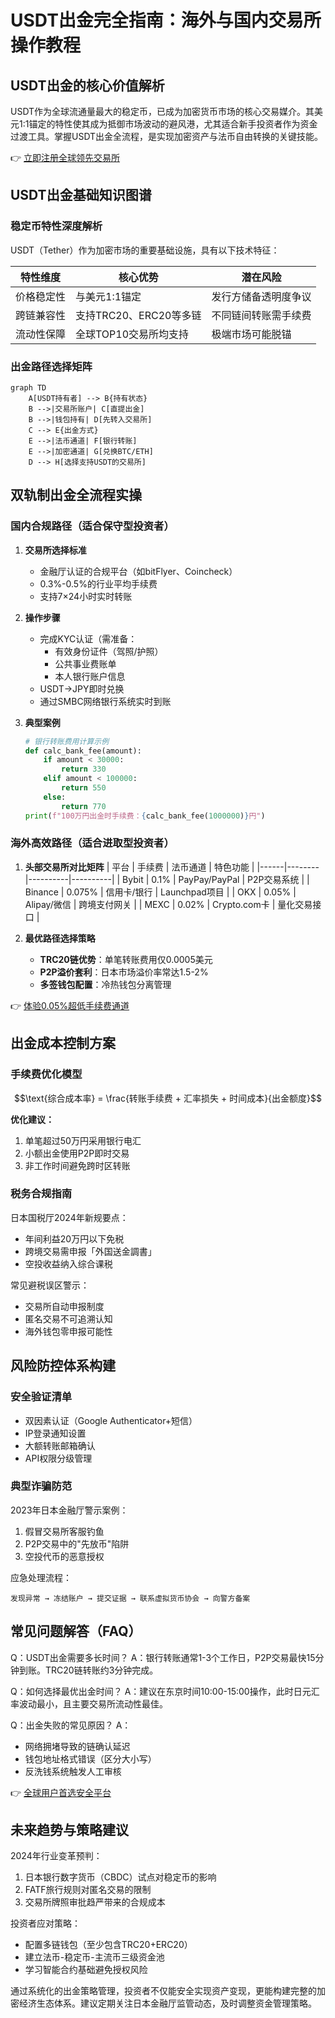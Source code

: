 # USDT出金完全指南：海外与国内交易所操作教程

## USDT出金的核心价值解析
USDT作为全球流通量最大的稳定币，已成为加密货币市场的核心交易媒介。其美元1:1锚定的特性使其成为抵御市场波动的避风港，尤其适合新手投资者作为资金过渡工具。掌握USDT出金全流程，是实现加密资产与法币自由转换的关键技能。

👉 [立即注册全球领先交易所](https://bit.ly/okx_welcome)

## USDT出金基础知识图谱

### 稳定币特性深度解析
USDT（Tether）作为加密市场的重要基础设施，具有以下技术特征：

| 特性维度 | 核心优势 | 潜在风险 |
|---------|----------|----------|
| 价格稳定性 | 与美元1:1锚定 | 发行方储备透明度争议 |
| 跨链兼容性 | 支持TRC20、ERC20等多链 | 不同链间转账需手续费 |
| 流动性保障 | 全球TOP10交易所均支持 | 极端市场可能脱锚 |

### 出金路径选择矩阵
```mermaid
graph TD
    A[USDT持有者] --> B{持有状态}
    B -->|交易所账户| C[直提出金]
    B -->|钱包持有| D[先转入交易所]
    C --> E{出金方式}
    E -->|法币通道| F[银行转账]
    E -->|加密通道| G[兑换BTC/ETH]
    D --> H[选择支持USDT的交易所]
```

## 双轨制出金全流程实操

### 国内合规路径（适合保守型投资者）
1. **交易所选择标准**
   - 金融厅认证的合规平台（如bitFlyer、Coincheck）
   - 0.3%-0.5%的行业平均手续费
   - 支持7×24小时实时转账

2. **操作步骤**
   - 完成KYC认证（需准备：
     - 有效身份证件（驾照/护照）
     - 公共事业费账单
     - 本人银行账户信息
   - USDT→JPY即时兑换
   - 通过SMBC网络银行系统实时到账

3. **典型案例**
   ```python
   # 银行转账费用计算示例
   def calc_bank_fee(amount):
       if amount < 30000:
           return 330
       elif amount < 100000:
           return 550
       else:
           return 770
   print(f"100万円出金时手续费：{calc_bank_fee(1000000)}円")
   ```

### 海外高效路径（适合进取型投资者）
1. **头部交易所对比矩阵**
   | 平台 | 手续费 | 法币通道 | 特色功能 |
   |------|--------|----------|----------|
   | Bybit | 0.1% | PayPay/PayPal | P2P交易系统 |
   | Binance | 0.075% | 信用卡/银行 | Launchpad项目 |
   | OKX | 0.05% | Alipay/微信 | 跨境支付网关 |
   | MEXC | 0.02% | Crypto.com卡 | 量化交易接口 |

2. **最优路径选择策略**
   - **TRC20链优势**：单笔转账费用仅0.0005美元
   - **P2P溢价套利**：日本市场溢价率常达1.5-2%
   - **多签钱包配置**：冷热钱包分离管理

👉 [体验0.05%超低手续费通道](https://bit.ly/okx_welcome)

## 出金成本控制方案

### 手续费优化模型
```math
\text{综合成本率} = \frac{转账手续费 + 汇率损失 + 时间成本}{出金额度}
```
**优化建议：**
1. 单笔超过50万円采用银行电汇
2. 小额出金使用P2P即时交易
3. 非工作时间避免跨时区转账

### 税务合规指南
日本国税厅2024年新规要点：
- 年间利益20万円以下免税
- 跨境交易需申报「外国送金調書」
- 空投收益纳入综合课税

常见避税误区警示：
- 交易所自动申报制度
- 匿名交易不可追溯认知
- 海外钱包零申报可能性

## 风险防控体系构建

### 安全验证清单
- 双因素认证（Google Authenticator+短信）
- IP登录通知设置
- 大额转账邮箱确认
- API权限分级管理

### 典型诈骗防范
2023年日本金融厅警示案例：
1. 假冒交易所客服钓鱼
2. P2P交易中的"先放币"陷阱
3. 空投代币的恶意授权

应急处理流程：
```
发现异常 → 冻结账户 → 提交证据 → 联系虚拟货币协会 → 向警方备案
```

## 常见问题解答（FAQ）

Q：USDT出金需要多长时间？
A：银行转账通常1-3个工作日，P2P交易最快15分钟到账。TRC20链转账约3分钟完成。

Q：如何选择最优出金时间？
A：建议在东京时间10:00-15:00操作，此时日元汇率波动最小，且主要交易所流动性最佳。

Q：出金失败的常见原因？
A：
- 网络拥堵导致的链确认延迟
- 钱包地址格式错误（区分大小写）
- 反洗钱系统触发人工审核

👉 [全球用户首选安全平台](https://bit.ly/okx_welcome)

## 未来趋势与策略建议

2024年行业变革预判：
1. 日本银行数字货币（CBDC）试点对稳定币的影响
2. FATF旅行规则对匿名交易的限制
3. 交易所牌照审批趋严带来的合规成本

投资者应对策略：
- 配置多链钱包（至少包含TRC20+ERC20）
- 建立法币-稳定币-主流币三级资金池
- 学习智能合约基础避免授权风险

通过系统化的出金策略管理，投资者不仅能安全实现资产变现，更能构建完整的加密经济生态体系。建议定期关注日本金融厅监管动态，及时调整资金管理策略。